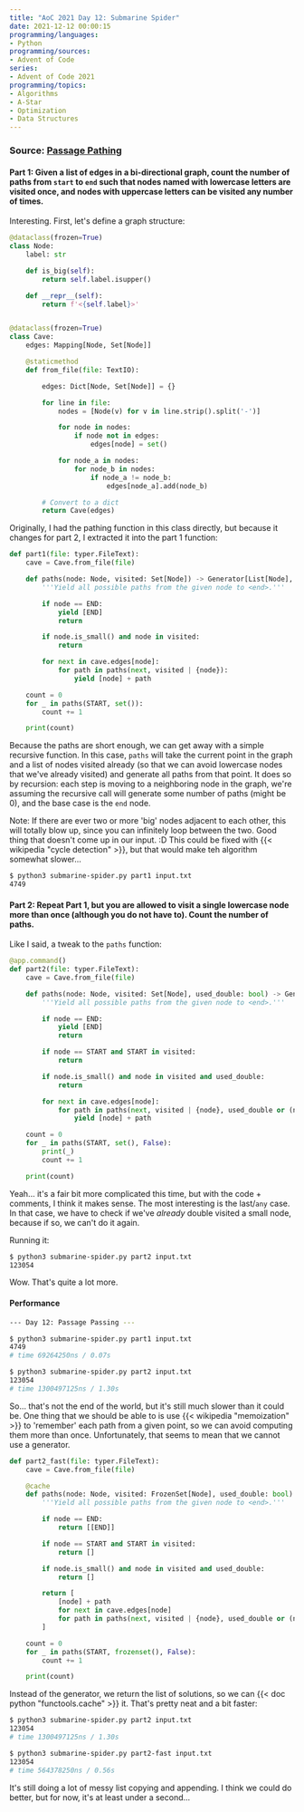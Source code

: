 ```yaml
---
title: "AoC 2021 Day 12: Submarine Spider"
date: 2021-12-12 00:00:15
programming/languages:
- Python
programming/sources:
- Advent of Code
series:
- Advent of Code 2021
programming/topics:
- Algorithms
- A-Star
- Optimization
- Data Structures
---
```

### Source: [Passage Pathing](https://adventofcode.com/2021/day/12)

#### **Part 1:** Given a list of edges in a bi-directional graph, count the number of paths from `start` to `end` such that nodes named with lowercase letters are visited once, and nodes with uppercase letters can be visited any number of times. 

<!--more-->

Interesting. First, let's define a graph structure:

```python
@dataclass(frozen=True)
class Node:
    label: str

    def is_big(self):
        return self.label.isupper()

    def __repr__(self):
        return f'<{self.label}>'


@dataclass(frozen=True)
class Cave:
    edges: Mapping[Node, Set[Node]]

    @staticmethod
    def from_file(file: TextIO):

        edges: Dict[Node, Set[Node]] = {}

        for line in file:
            nodes = [Node(v) for v in line.strip().split('-')]

            for node in nodes:
                if node not in edges:
                    edges[node] = set()

            for node_a in nodes:
                for node_b in nodes:
                    if node_a != node_b:
                        edges[node_a].add(node_b)

        # Convert to a dict
        return Cave(edges)
```

Originally, I had the pathing function in this class directly, but because it changes for part 2, I extracted it into the part 1 function:

```python
def part1(file: typer.FileText):
    cave = Cave.from_file(file)

    def paths(node: Node, visited: Set[Node]) -> Generator[List[Node], None, None]:
        '''Yield all possible paths from the given node to <end>.'''

        if node == END:
            yield [END]
            return

        if node.is_small() and node in visited:
            return

        for next in cave.edges[node]:
            for path in paths(next, visited | {node}):
                yield [node] + path

    count = 0
    for _ in paths(START, set()):
        count += 1

    print(count)
```

Because the paths are short enough, we can get away with a simple recursive function. In this case, `paths` will take the current point in the graph and a list of nodes visited already (so that we can avoid lowercase nodes that we've already visited) and generate all paths from that point. It does so by recursion: each step is moving to a neighboring node in the graph, we're assuming the recursive call will generate some number of paths (might be 0), and the base case is the `end` node.

Note: If there are ever two or more 'big' nodes adjacent to each other, this will totally blow up, since you can infinitely loop between the two. Good thing that doesn't come up in our input. :D This could be fixed with {{< wikipedia "cycle detection" >}}, but that would make teh algorithm somewhat slower...

```bash
$ python3 submarine-spider.py part1 input.txt
4749
```

#### **Part 2:** Repeat Part 1, but you are allowed to visit a single lowercase node more than once (although you do not have to). Count the number of paths. 

Like I said, a tweak to the `paths` function:

```python
@app.command()
def part2(file: typer.FileText):
    cave = Cave.from_file(file)

    def paths(node: Node, visited: Set[Node], used_double: bool) -> Generator[List[Node], None, None]:
        '''Yield all possible paths from the given node to <end>.'''

        if node == END:
            yield [END]
            return

        if node == START and START in visited:
            return

        if node.is_small() and node in visited and used_double:
            return

        for next in cave.edges[node]:
            for path in paths(next, visited | {node}, used_double or (node.is_small() and node in visited)):
                yield [node] + path

    count = 0
    for _ in paths(START, set(), False):
        print(_)
        count += 1

    print(count)
```

Yeah... it's a fair bit more complicated this time, but with the code + comments, I think it makes sense. The most interesting is the last/`any` case. In that case, we have to check if we've *already* double visited a small node, because if so, we can't do it again. 

Running it:

```bash
$ python3 submarine-spider.py part2 input.txt
123054
```

Wow. That's quite a lot more.

#### Performance

```bash
--- Day 12: Passage Passing ---

$ python3 submarine-spider.py part1 input.txt
4749
# time 69264250ns / 0.07s

$ python3 submarine-spider.py part2 input.txt
123054
# time 1300497125ns / 1.30s
```

So... that's not the end of the world, but it's still much slower than it could be. One thing that we should be able to is use {{< wikipedia "memoization" >}} to 'remember' each path from a given point, so we can avoid computing them more than once. Unfortunately, that seems to mean that we cannot use a generator. 

```python
def part2_fast(file: typer.FileText):
    cave = Cave.from_file(file)

    @cache
    def paths(node: Node, visited: FrozenSet[Node], used_double: bool) -> List[List[Node]]:
        '''Yield all possible paths from the given node to <end>.'''

        if node == END:
            return [[END]]

        if node == START and START in visited:
            return []

        if node.is_small() and node in visited and used_double:
            return []

        return [
            [node] + path
            for next in cave.edges[node]
            for path in paths(next, visited | {node}, used_double or (node.is_small() and node in visited))
        ]

    count = 0
    for _ in paths(START, frozenset(), False):
        count += 1

    print(count)
```

Instead of the generator, we return the list of solutions, so we can {{< doc python "functools.cache" >}} it. That's pretty neat and a bit faster:

```bash
$ python3 submarine-spider.py part2 input.txt
123054
# time 1300497125ns / 1.30s

$ python3 submarine-spider.py part2-fast input.txt
123054
# time 564378250ns / 0.56s
```

It's still doing a lot of messy list copying and appending. I think we could do better, but for now, it's at least under a second...
